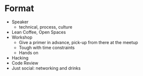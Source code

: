 # Format

* Speaker
  * technical, process, culture
* Lean Coffee, Open Spaces
* Workshop
  * Give a primer in advance, pick-up from there at the meetup
  * Tough with time constraints
  * Hands on
* Hacking
* Code Review 
* Just social: networking and drinks
